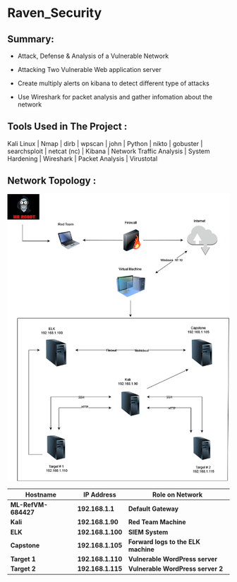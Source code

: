 # Raven_Security


## <strong><bold>Summary:</bold></strong>

* Attack, Defense & Analysis of a Vulnerable Network

* Attacking Two Vulnerable Web application server 

* Create multiply alerts on kibana to detect different type of attacks

* Use Wireshark for packet analysis and gather infomation about the network 


## <strong>Tools Used in The Project </strong>: 

Kali Linux | Nmap | dirb | wpscan | john | Python | nikto | gobuster | searchsploit | netcat (nc) | Kibana | Network Traffic Analysis | System Hardening | Wireshark | Packet Analysis | Virustotal 


## <strong>Network Topology <strong>:
  
  
<img src="/Network Topology/Network.png">
  
  
  
  
 | Hostname  | IP Address  | Role on Network  |
|---|---|---|
|  ML-RefVM-684427 | 192.168.1.1 | Default Gateway  |
| Kali  |  192.168.1.90 | Red Team Machine  |
|  ELK | 192.168.1.100  |  SIEM System |
| Capstone  | 192.168.1.105  |  Forward logs to the ELK machine | 
| Target 1  | 192.168.1.110 |  Vulnerable WordPress server | 
| Target 2  | 192.168.1.115 |  Vulnerable WordPress server 2 |  
